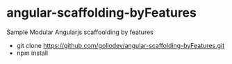 # angular-scaffolding-byFeatures
Sample Modular Angularjs scaffoolding by features

+ git clone https://github.com/gollodev/angular-scaffolding-byFeatures.git
+ npm install
